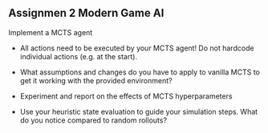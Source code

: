 ## Assignmen 2 Modern Game AI

Implement a MCTS agent

- All actions need to be executed by your MCTS agent! Do not hardcode individual actions (e.g.
at the start).

- What assumptions and changes do you have to apply to vanilla MCTS to get it working with the
provided environment?

- Experiment and report on the effects of MCTS hyperparameters

- Use your heuristic state evaluation to guide your simulation steps. What do you notice compared
to random rollouts?
